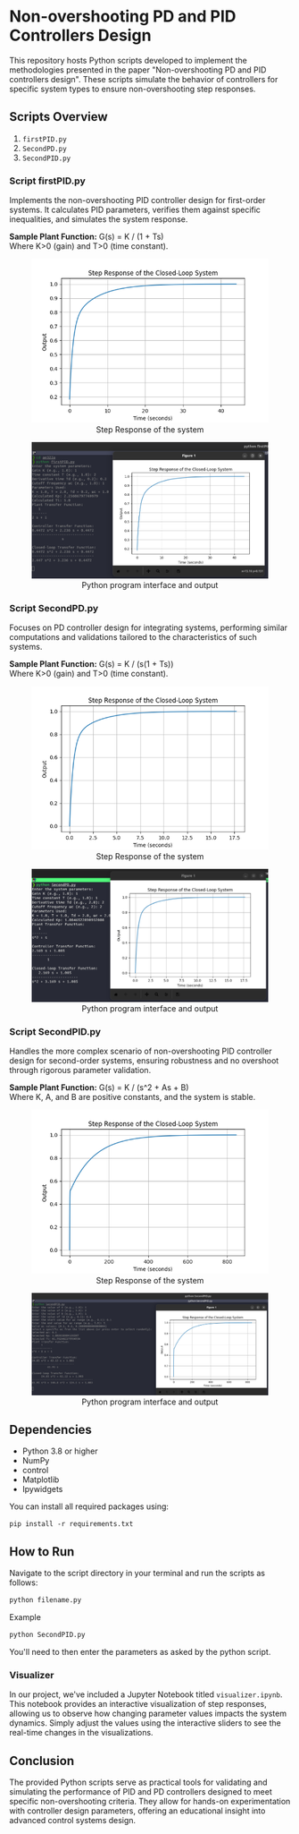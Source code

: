 # Non-overshooting PD and PID Controllers Design

This repository hosts Python scripts developed to implement the methodologies presented in the paper "Non-overshooting PD and PID controllers design". These scripts simulate the behavior of controllers for specific system types to ensure non-overshooting step responses.

## Scripts Overview

1. `firstPID.py` 
2. `SecondPD.py` 
3. `SecondPID.py` 

### Script firstPID.py
Implements the non-overshooting PID controller design for first-order systems. It calculates PID parameters, verifies them against specific inequalities, and simulates the system response.

**Sample Plant Function:**
G(s) = K / (1 + Ts)  
Where K>0 (gain) and T>0 (time constant).

<figure>
    <img src="src/Figure_2.png" alt="Image">
    <figcaption align="center">Step Response of the system </figcaption>
</figure>

<figure>
    <img src="src/Screenshot from 2024-04-22 13-00-49.png" alt="Image">
    <figcaption align="center">Python program interface and output </figcaption>
</figure>

### Script SecondPD.py
Focuses on PD controller design for integrating systems, performing similar computations and validations tailored to the characteristics of such systems.

**Sample Plant Function:**
G(s) = K / (s(1 + Ts))  
Where K>0 (gain) and T>0 (time constant).


<figure>
    <img src="src/Figure_1.png" alt="Image">
    <figcaption align="center">Step Response of the system </figcaption>
</figure>

<figure>
    <img src="src/Screenshot from 2024-04-22 13-01-34.png" alt="Image">
    <figcaption align="center">Python program interface and output</figcaption>
</figure>

### Script SecondPID.py
Handles the more complex scenario of non-overshooting PID controller design for second-order systems, ensuring robustness and no overshoot through rigorous parameter validation.

**Sample Plant Function:**
G(s) = K / (s^2 + As + B)  
Where K, A, and B are positive constants, and the system is stable.


<figure>
    <img src="src/Figure_3.png" alt="Image">
    <figcaption align="center">Step Response of the system </figcaption>
</figure>

<figure>
    <img src="src/Screenshot from 2024-04-22 14-09-40.png" alt="Image">
    <figcaption align="center">Python program interface and output </figcaption>
</figure>

## Dependencies

- Python 3.8 or higher
- NumPy
- control
- Matplotlib
- Ipywidgets

You can install all required packages using:
```
pip install -r requirements.txt

```




## How to Run

Navigate to the script directory in your terminal and run the scripts as follows:
```bash
python filename.py
```
Example
```bash
python SecondPID.py
```
You'll need to then enter the parameters as asked by the python script.


### Visualizer

In our project, we've included a Jupyter Notebook titled `visualizer.ipynb`. This notebook provides an interactive visualization of step responses, allowing us to observe how changing parameter values impacts the system dynamics. Simply adjust the values using the interactive sliders to see the real-time changes in the visualizations.


## Conclusion

The provided Python scripts serve as practical tools for validating and simulating the performance of PID and PD controllers designed to meet specific non-overshooting criteria. They allow for hands-on experimentation with controller design parameters, offering an educational insight into advanced control systems design.
